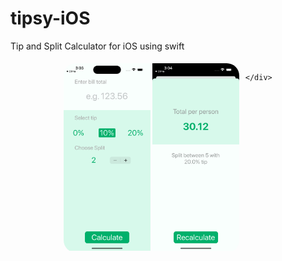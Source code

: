 # tipsy-iOS
Tip and Split Calculator for iOS using swift


<div align="center">
  <div style="display: flex; justify-content: center;">
    <div style="border-radius: 20px; overflow: hidden; margin: 5px;">
      <img src="https://github.com/adnaan-ansari/tipsy-iOS/blob/main/assets/ss1.png" alt="Screenshot 2" height="300">
        <img src="https://github.com/adnaan-ansari/tipsy-iOS/blob/main/assets/ss2.png" alt="Screenshot 3" height="300">
    </div>
    <div style="border-radius: 20px; overflow: hidden; margin: 5px;">
    
    </div>
  </div>
</div>
